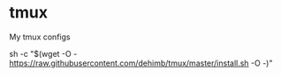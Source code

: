 # tmux
My tmux configs

sh -c "$(wget -O - https://raw.githubusercontent.com/dehimb/tmux/master/install.sh -O -)"
